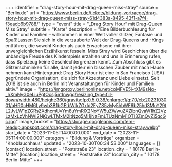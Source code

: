 +++
identifier = "drag-story-hour-mit-drag-queen-miss-stray"
source = "Berlin.de"
url = "https://www.berlin.de/tickets/bildung-vortraege/drag-story-hour-mit-drag-queen-miss-stray-61d4383a-8495-43f1-a7f4-f3eacb6b9788/"
type = "event"
title = "„Drag Story Hour“ mit Drag-Queen Miss Stray"
subtitle = "Karte"
description = "Eine Bilderbuchlesung für Kinder und Familien – willkommen in einer Welt voller Glitzer, Fantasie und Spaß!Lassen Sie sich in die verzauberte Welt der Drag-Queens und -Kings entführen, die sowohl Kinder als auch Erwachsene mit ihrer unvergleichlichen Erzählkunst fesseln. Miss Stray wird Geschichten über die unbändige Freude des Kinderspiels erzählen und uns in Erinnerung rufen, dass Spielzeug keine Geschlechtergrenzen kennt. Zum Abschluss gibt es Glitzerschminken für alle, damit jede:r ein bisschen Zauber mit nach Hause nehmen kann.Hintergrund: Drag Story Hour ist eine in San Francisco (USA) gegründete Organisation, die sich für Akzeptanz und Liebe einsetzt. Seit 2018 ist sie auch in Berlin mit Veranstaltungen für Kinder und Familien aktiv."
image = "https://imgproxy.berlinonline.net/coMFVE5i-tXM9sNo-_hXmNyG0eLiuPgtOcsj5m1nwgg/resizing_type:fill-down/width:480/height:360/gravity:fp:0.5:0.38/enlarge:1/q:70/cb:2023103001/aHR0cHM6Ly9wb3B1bGEtbWlkZGxld2FyZS5zMy5hbWF6b25hd3MuY29tL2JvLW1pZGRsZXdhcmUvYm8uYmRlX2NoYW5uZWwuZXZlbnQvaW1hZ2VzLzMxLzVhNWI2NjQwLTMxM2ItNzg5Mi1jNzFmLTUzNmM1OTI3ZmQyZi5qcGc.jpg"
image_bucket = "https://storage.googleapis.com/fem-readup.appspot.com/drag-story-hour-mit-drag-queen-miss-stray.webp"
start_date = "2023-11-05T14:00:00.000"
end_date = "2023-11-05T14:00:00.000"
category = "Bildung & Vorträge"
organizer = "Knoblauchhaus"
updated = "2023-10-30T00:34:53.000"
languages = []
[contact]
location_street = "Poststraße 23"
location_city = " 10178 Berlin-Mitte"
[location]
location_street = "Poststraße 23"
location_city = " 10178 Berlin-Mitte"
+++